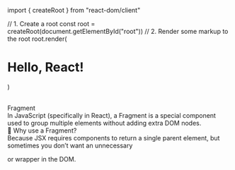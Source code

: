 <!-- statement is used in React 18+ to create a root for rendering a React application. -->
import { createRoot } from "react-dom/client"

<!-- legacy example for createRoot -->
<!-- import React from "react";
import ReactDOM from "react-dom"; -->
<!-- ReactDOM.render(<App />, document.getElementById("root")); -->

<!-- createElement -->
<!-- The import { createElement } from "react" statement is used to create React elements without JSX. Its just a regular jacascript object -->
<!-- React.createElement(type, props, ...children); -->


<!-- creating elements using createRoot-->
// 1. Create a root
const root = createRoot(document.getElementById("root"))
// 2. Render some markup to the root
root.render(<h1>Hello, React!</h1>) 
<br><br>

Fragment<br>
In JavaScript (specifically in React), a Fragment is a special component used to group multiple elements without adding extra DOM nodes.
<br>
🧩 Why use a Fragment?<br>
Because JSX requires components to return a single parent element, but sometimes you don’t want an unnecessary <div> or wrapper in the DOM.
